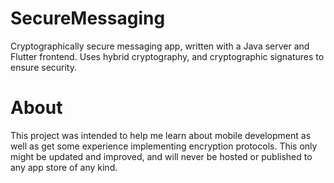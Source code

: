 # SecureMessaging
Cryptographically secure messaging app, written with a Java server and Flutter frontend. Uses hybrid cryptography, and cryptographic signatures to ensure security.

# About
This project was intended to help me learn about mobile development as well as get some experience implementing encryption protocols. This only might be updated and improved, and will never be hosted or published to any app store of any kind.
